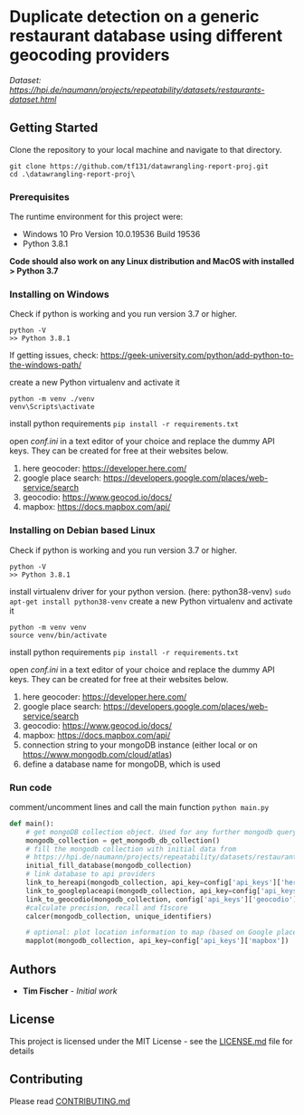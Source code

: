 # Duplicate detection on a generic restaurant database using different geocoding providers
*Dataset: https://hpi.de/naumann/projects/repeatability/datasets/restaurants-dataset.html*
## Getting Started
Clone the repository to your local machine and navigate to that directory.

```
git clone https://github.com/tf131/datawrangling-report-proj.git
cd .\datawrangling-report-proj\

```

### Prerequisites
The runtime environment for this project were:
* Windows 10 Pro Version 10.0.19536 Build 19536
* Python 3.8.1

**Code should also work on any Linux distribution and MacOS with installed > Python 3.7**

### Installing on Windows
Check if python is working and you run version 3.7 or higher.
```
python -V
>> Python 3.8.1
```
If getting issues, check: https://geek-university.com/python/add-python-to-the-windows-path/


create a new Python virtualenv and activate it
```
python -m venv ./venv
venv\Scripts\activate
```

install python requirements
`pip install -r requirements.txt`

open *conf.ini* in a text editor of your choice and replace the dummy API keys. They can be created for free at their websites below.
1. here geocoder: https://developer.here.com/
1. google place search: https://developers.google.com/places/web-service/search 
1. geocodio: https://www.geocod.io/docs/
1. mapbox: https://docs.mapbox.com/api/



### Installing on Debian based Linux
Check if python is working and you run version 3.7 or higher.
```
python -V
>> Python 3.8.1
```

install virtualenv driver for your python version. (here: python38-venv)
`sudo apt-get install python38-venv`
create a new Python virtualenv and activate it
```
python -m venv venv
source venv/bin/activate
```
install python requirements
`pip install -r requirements.txt`

open *conf.ini* in a text editor of your choice and replace the dummy API keys. They can be created for free at their websites below.
1. here geocoder: https://developer.here.com/
1. google place search: https://developers.google.com/places/web-service/search 
1. geocodio: https://www.geocod.io/docs/
1. mapbox: https://docs.mapbox.com/api/
1. connection string to your mongoDB instance (either local or on https://www.mongodb.com/cloud/atlas)
1. define a database name for mongoDB, which is used

### Run code
comment/uncomment lines and call the main function
`python main.py`

```python
def main():
    # get mongoDB collection object. Used for any further mongodb querys.
    mongodb_collection = get_mongodb_db_collection()
    # fill the mongodb collection with initial data from
    # https://hpi.de/naumann/projects/repeatability/datasets/restaurants-dataset.html
    initial_fill_database(mongodb_collection)
    # link database to api providers
    link_to_hereapi(mongodb_collection, api_key=config['api_keys']['here'])
    link_to_googleplaceapi(mongodb_collection, api_key=config['api_keys']['googleplaces'])
    link_to_geocodio(mongodb_collection, config['api_keys']['geocodio'])
    #calculate precision, recall and f1score
    calcer(mongodb_collection, unique_identifiers)

    # optional: plot location information to map (based on Google place search)
    mapplot(mongodb_collection, api_key=config['api_keys']['mapbox'])
```
## Authors

* **Tim Fischer** - *Initial work*

## License

This project is licensed under the MIT License - see the [LICENSE.md](LICENSE.md) file for details
## Contributing

Please read [CONTRIBUTING.md](CONTRIBUTING.md)
